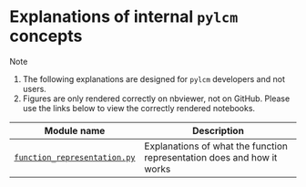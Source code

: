 # Explanations of internal `pylcm` concepts

> [!NOTE]
> 1. The following explanations are designed for `pylcm` developers and not users.
> 1. Figures are only rendered correctly on nbviewer, not on GitHub. Please use the
>    links below to view the correctly rendered notebooks.

| Module name                                                                                                                                | Description                                                            |
| ------------------------------------------------------------------------------------------------------------------------------------------ | ---------------------------------------------------------------------- |
| [`function_representation.py`](https://nbviewer.org/github/OpenSourceEconomics/pylcm/blob/main/explanations/function_representation.ipynb) | Explanations of what the function representation does and how it works |
